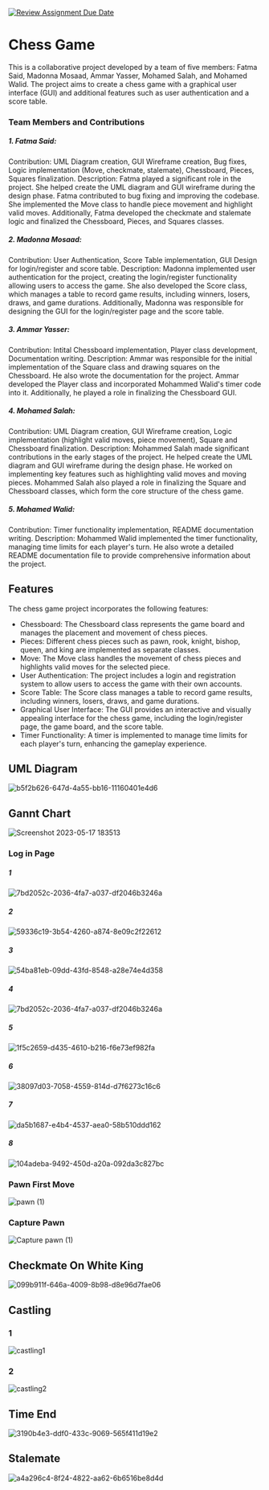 [![Review Assignment Due Date](https://classroom.github.com/assets/deadline-readme-button-24ddc0f5d75046c5622901739e7c5dd533143b0c8e959d652212380cedb1ea36.svg)](https://classroom.github.com/a/s-rx3t9_)
# Chess Game
This is a collaborative project developed by a team of five members: Fatma Said, Madonna Mosaad, Ammar Yasser, Mohamed Salah, and Mohamed Walid. The project aims to create a chess game with a graphical user interface (GUI) and additional features such as user authentication and a score table.

### Team Members and Contributions
##### 1. Fatma Said:  
Contribution: UML Diagram creation, GUI Wireframe creation, Bug fixes, Logic implementation (Move, checkmate, stalemate), Chessboard, Pieces, Squares finalization.
Description: Fatma played a significant role in the project. She helped create the UML diagram and GUI wireframe during the design phase. Fatma contributed to bug fixing and improving the codebase. She implemented the Move class to handle piece movement and highlight valid moves. Additionally, Fatma developed the checkmate and stalemate logic and finalized the Chessboard, Pieces, and Squares classes.  
##### 2. Madonna Mosaad:  
Contribution: User Authentication, Score Table implementation, GUI Design for login/register and score table.
Description: Madonna implemented user authentication for the project, creating the login/register functionality allowing users to access the game. She also developed the Score class, which manages a table to record game results, including winners, losers, draws, and game durations. Additionally, Madonna was responsible for designing the GUI for the login/register page and the score table.  
##### 3. Ammar Yasser:  
Contribution: Intital Chessboard implementation, Player class development, Documentation writing.
Description: Ammar was responsible for the initial implementation of the Square class and drawing squares on the Chessboard.  He also wrote the documentation for the project. Ammar developed the Player class and incorporated Mohammed Walid's timer code into it. Additionally, he played a role in finalizing the Chessboard GUI.  
##### 4. Mohamed Salah:  
  Contribution: UML Diagram creation, GUI Wireframe creation, Logic implementation (highlight valid moves, piece movement), Square and Chessboard finalization.
Description: Mohammed Salah made significant contributions in the early stages of the project. He helped create the UML diagram and GUI wireframe during the design phase. He worked on implementing key features such as highlighting valid moves and moving pieces. Mohammed Salah also played a role in finalizing the Square and Chessboard classes, which form the core structure of the chess game.  
##### 5. Mohamed Walid:  
Contribution: Timer functionality implementation, README documentation writing.
Description: Mohammed Walid implemented the timer functionality, managing time limits for each player's turn. He also wrote a detailed README documentation file to provide comprehensive information about the project.

## Features
The chess game project incorporates the following features:

- Chessboard: The Chessboard class represents the game board and manages the placement and movement of chess pieces.
- Pieces: Different chess pieces such as pawn, rook, knight, bishop, queen, and king are implemented as separate classes.
- Move: The Move class handles the movement of chess pieces and highlights valid moves for the selected piece.
- User Authentication: The project includes a login and registration system to allow users to access the game with their own accounts.
- Score Table: The Score class manages a table to record game results, including winners, losers, draws, and game durations.
- Graphical User Interface: The GUI provides an interactive and visually appealing interface for the chess game, including the login/register page, the game board, and the score table.
- Timer Functionality: A timer is implemented to manage time limits for each player's turn, enhancing the gameplay experience.


## UML Diagram
![b5f2b626-647d-4a55-bb16-11160401e4d6](https://github.com/momowalid/Chess-Game-Project/assets/127145133/59bcb678-670a-44ca-83dd-3c933da3a99b)


## Gannt Chart
![Screenshot 2023-05-17 183513](https://github.com/momowalid/Chess-Game-Project/assets/127145133/c0598f0f-b9cf-4678-a6f0-1529d53909ee)
### Log in Page
##### 1
![7bd2052c-2036-4fa7-a037-df2046b3246a](https://github.com/momowalid/Chess-Game-Project/assets/127145133/9b1c021f-b88e-4c79-853e-da0b72209719)
##### 2
![59336c19-3b54-4260-a874-8e09c2f22612](https://github.com/momowalid/Chess-Game-Project/assets/127145133/75229265-c107-479a-b984-f5d9c317f083)
##### 3
![54ba81eb-09dd-43fd-8548-a28e74e4d358](https://github.com/momowalid/Chess-Game-Project/assets/127145133/4b5fd4ae-5938-48b7-a9f8-d3b8b91b5fa2)
##### 4
![7bd2052c-2036-4fa7-a037-df2046b3246a](https://github.com/momowalid/Chess-Game-Project/assets/127145133/3dceeff2-faf3-4c98-b844-d7020ad8a2ef)
##### 5
![1f5c2659-d435-4610-b216-f6e73ef982fa](https://github.com/momowalid/Chess-Game-Project/assets/127145133/7ba0951b-8ed9-4455-993f-390efe7109de)
##### 6
![38097d03-7058-4559-814d-d7f6273c16c6](https://github.com/momowalid/Chess-Game-Project/assets/127145133/1f2d2586-66a5-4d22-a2c4-42d6db5fac2e)
##### 7
![da5b1687-e4b4-4537-aea0-58b510ddd162](https://github.com/momowalid/Chess-Game-Project/assets/127145133/33c2ffb0-ba9e-4fa1-a236-b68e85bacc5b)
##### 8
![104adeba-9492-450d-a20a-092da3c827bc](https://github.com/momowalid/Chess-Game-Project/assets/127145133/b16e0e04-3e70-4e1c-8730-b3c3d8771373)


### Pawn First Move
![pawn (1)](https://github.com/momowalid/Chess-Game-Project/assets/127145133/350a793f-42a9-4626-aeaa-8f619ecbbac7)

### Capture Pawn 
![Capture pawn (1)](https://github.com/momowalid/Chess-Game-Project/assets/127145133/b04f1cbc-595f-4d3c-b6d6-37e02fdecb09)

## Checkmate On White King
![099b911f-646a-4009-8b98-d8e96d7fae06](https://github.com/momowalid/Chess-Game-Project/assets/127145133/85a85c7f-59b4-4be2-ba5a-3cbe1b4c32a3)

## Castling 
### 1
![castling1](https://github.com/momowalid/Chess-Game-Project/assets/127145133/4b7526c8-a9d8-4632-b143-e35913f46c26)
### 2
![castling2](https://github.com/momowalid/Chess-Game-Project/assets/127145133/630e2e79-caa8-4789-9d58-7c00172394c8)

## Time End 
![3190b4e3-ddf0-433c-9069-565f411d19e2](https://github.com/momowalid/Chess-Game-Project/assets/127145133/cc5cacf3-0497-4dad-bc33-80e239ea0cb1)

## Stalemate
![a4a296c4-8f24-4822-aa62-6b6516be8d4d](https://github.com/momowalid/Chess-Game-Project/assets/127145133/49c5b4fd-28eb-45f7-8089-807811ca3cbb)

